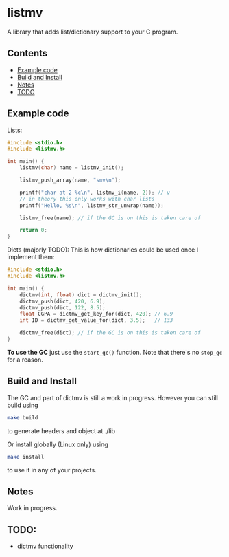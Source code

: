 # listmv
A library that adds list/dictionary support to your C program.

## Contents
- [Example code](#example-code)
- [Build and Install](#build-and-install)
- [Notes](#notes)
- [TODO](#todo)

## Example code
Lists:
```c
#include <stdio.h>
#include <listmv.h>

int main() {
    listmv(char) name = listmv_init();

    listmv_push_array(name, "smv\n");

    printf("char at 2 %c\n", listmv_i(name, 2)); // v
    // in theory this only works with char lists
    printf("Hello, %s\n", listmv_str_unwrap(name));

    listmv_free(name); // if the GC is on this is taken care of

    return 0;
}
```

Dicts (majorly TODO): This is how dictionaries could be used once I implement them:
```c
#include <stdio.h>
#include <listmv.h>

int main() {
    dictmv(int, float) dict = dictmv_init();
    dictmv_push(dict, 420, 6.9);
    dictmv_push(dict, 122, 8.5);
    float CGPA = dictmv_get_key_for(dict, 420); // 6.9
    int ID = dictmv_get_value_for(dict, 3.5);   // 133

    dictmv_free(dict); // if the GC is on this is taken care of
}
```

**To use the GC** just use the `start_gc()` function. Note that there's no `stop_gc` for a reason.

## Build and Install
The GC and part of dictmv is still a work in progress. However you can still build using
```sh
make build
```
to generate headers and object at ./lib

Or install globally (Linux only) using
```sh
make install
```
to use it in any of your projects.


## Notes
Work in progress.

## TODO:
- dictmv functionality